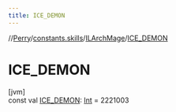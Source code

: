 ```yaml
---
title: ICE_DEMON
---
```

//[Perry](../../../index.html)/[constants.skills](../index.html)/[ILArchMage](index.html)/[ICE_DEMON](-i-c-e_-d-e-m-o-n.html)



# ICE_DEMON



[jvm]\
const val [ICE_DEMON](-i-c-e_-d-e-m-o-n.html): [Int](https://kotlinlang.org/api/latest/jvm/stdlib/kotlin/-int/index.html) = 2221003




